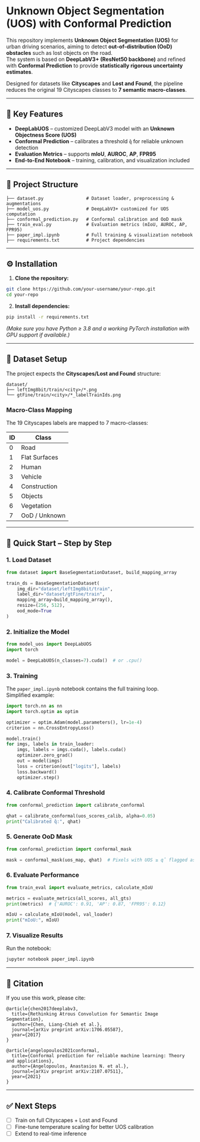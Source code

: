 # Unknown Object Segmentation (UOS) with Conformal Prediction

This repository implements **Unknown Object Segmentation (UOS)** for urban driving scenarios, aiming to detect **out-of-distribution (OoD) obstacles** such as lost objects on the road.  
The system is based on **DeepLabV3+ (ResNet50 backbone)** and refined with **Conformal Prediction** to provide **statistically rigorous uncertainty estimates**.

Designed for datasets like **Cityscapes** and **Lost and Found**, the pipeline reduces the original 19 Cityscapes classes to **7 semantic macro-classes**.

---

## 📌 Key Features
- **DeepLabUOS** – customized DeepLabV3 model with an **Unknown Objectness Score (UOS)**
- **Conformal Prediction** – calibrates a threshold `q̂` for reliable unknown detection
- **Evaluation Metrics** – supports **mIoU**, **AUROC**, **AP**, **FPR95**
- **End-to-End Notebook** – training, calibration, and visualization included

---

## 📂 Project Structure

```
├── dataset.py                # Dataset loader, preprocessing & augmentations
├── model_uos.py              # DeepLabV3+ customized for UOS computation
├── conformal_prediction.py   # Conformal calibration and OoD mask
├── train_eval.py             # Evaluation metrics (mIoU, AUROC, AP, FPR95)
├── paper_impl.ipynb          # Full training & visualization notebook
├── requirements.txt          # Project dependencies
```

---

## ⚙️ Installation

1. **Clone the repository:**

```bash
git clone https://github.com/your-username/your-repo.git
cd your-repo
```

2. **Install dependencies:**

```bash
pip install -r requirements.txt
```

*(Make sure you have Python ≥ 3.8 and a working PyTorch installation with GPU support if available.)*

---

## 📀 Dataset Setup

The project expects the **Cityscapes/Lost and Found** structure:

```
dataset/
├── leftImg8bit/train/<city>/*.png
└── gtFine/train/<city>/*_labelTrainIds.png
```

### Macro-Class Mapping
The 19 Cityscapes labels are mapped to 7 macro-classes:

| ID | Class          |
|----|----------------|
| 0  | Road           |
| 1  | Flat Surfaces  |
| 2  | Human          |
| 3  | Vehicle        |
| 4  | Construction   |
| 5  | Objects        |
| 6  | Vegetation     |
| 7  | OoD / Unknown  |

---

## 🚀 Quick Start – Step by Step

### 1. Load Dataset

```python
from dataset import BaseSegmentationDataset, build_mapping_array

train_ds = BaseSegmentationDataset(
    img_dir="dataset/leftImg8bit/train",
    label_dir="dataset/gtFine/train",
    mapping_array=build_mapping_array(),
    resize=(256, 512),
    ood_mode=True
)
```

### 2. Initialize the Model

```python
from model_uos import DeepLabUOS
import torch

model = DeepLabUOS(n_classes=7).cuda()  # or .cpu()
```

### 3. Training

The `paper_impl.ipynb` notebook contains the full training loop.  
Simplified example:

```python
import torch.nn as nn
import torch.optim as optim

optimizer = optim.Adam(model.parameters(), lr=1e-4)
criterion = nn.CrossEntropyLoss()

model.train()
for imgs, labels in train_loader:
    imgs, labels = imgs.cuda(), labels.cuda()
    optimizer.zero_grad()
    out = model(imgs)
    loss = criterion(out["logits"], labels)
    loss.backward()
    optimizer.step()
```

### 4. Calibrate Conformal Threshold

```python
from conformal_prediction import calibrate_conformal

qhat = calibrate_conformal(uos_scores_calib, alpha=0.05)
print("Calibrated q̂:", qhat)
```

### 5. Generate OoD Mask

```python
from conformal_prediction import conformal_mask

mask = conformal_mask(uos_map, qhat)  # Pixels with UOS ≥ q̂ flagged as OoD
```

### 6. Evaluate Performance

```python
from train_eval import evaluate_metrics, calculate_mIoU

metrics = evaluate_metrics(all_scores, all_gts)
print(metrics)  # {'AUROC': 0.91, 'AP': 0.87, 'FPR95': 0.12}

mIoU = calculate_mIoU(model, val_loader)
print("mIoU:", mIoU)
```

### 7. Visualize Results

Run the notebook:

```bash
jupyter notebook paper_impl.ipynb
```

---

## 📝 Citation

If you use this work, please cite:

```
@article{chen2017deeplabv3,
  title={Rethinking Atrous Convolution for Semantic Image Segmentation},
  author={Chen, Liang-Chieh et al.},
  journal={arXiv preprint arXiv:1706.05587},
  year={2017}
}

@article{angelopoulos2021conformal,
  title={Conformal prediction for reliable machine learning: Theory and applications},
  author={Angelopoulos, Anastasios N. et al.},
  journal={arXiv preprint arXiv:2107.07511},
  year={2021}
}
```

---

## ✅ Next Steps
- [ ] Train on full Cityscapes + Lost and Found
- [ ] Fine-tune temperature scaling for better UOS calibration
- [ ] Extend to real-time inference
